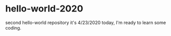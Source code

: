 # hello-world-2020
second hello-world repository
it's 4/23/2020 today, I'm ready to learn some coding. 
